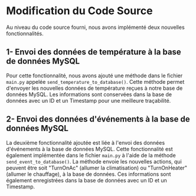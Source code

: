 # Modification du Code Source

Au niveau du code source fourni, nous avons implémenté deux nouvelles fonctionnalités.

## 1- Envoi des données de température à la base de données MySQL

Pour cette fonctionnalité, nous avons ajouté une méthode dans le fichier `main.py` appelée `send_temperature_to_database()`. Cette méthode permet d'envoyer les nouvelles données de température reçues à notre base de données MySQL. Les informations sont conservées dans la base de données avec un ID et un Timestamp pour une meilleure traçabilité.

## 2- Envoi des données d'événements à la base de données MySQL

La deuxième fonctionnalité ajoutée est liée à l'envoi des données d'événements à la base de données MySQL. Cette fonctionnalité est également implémentée dans le fichier `main.py` à l'aide de la méthode `send_event_to_database()`. La méthode envoie les nouvelles actions, qui peuvent être soit "TurnOnAc" (allumer la climatisation) ou "TurnOnHeater" (allumer le chauffage), à la base de données. Ces informations sont également enregistrées dans la base de données avec un ID et un Timestamp.

